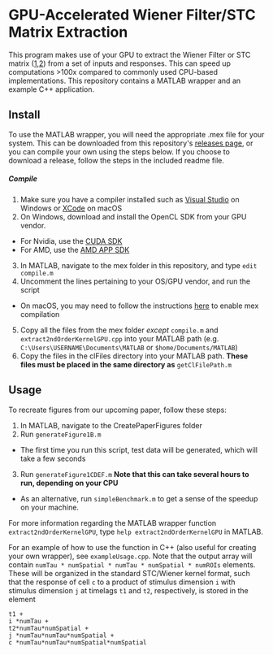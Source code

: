 # GPU-Accelerated Wiener Filter/STC Matrix Extraction

This program makes use of your GPU to extract the Wiener Filter or STC matrix ([1](https://www.ncbi.nlm.nih.gov/pubmed/27477016),[2](http://www.cns.nyu.edu/pub/lcv/simoncelli03c-preprint.pdf)) from a set of inputs and responses. This can speed up computations >100x compared to commonly used CPU-based implementations. This repository contains a MATLAB wrapper and an example C++ application.

## Install
To use the MATLAB wrapper, you will need the appropriate .mex file for your system. This can be downloaded from this repository's [releases page](https://github.com/ClarkLabCode/GPUFilterExtraction/releases), or you can compile your own using the steps below. If you choose to download a release, follow the steps in the included readme file.

##### Compile

1. Make sure you have a compiler installed such as [Visual Studio](https://www.visualstudio.com/vs/community/) on Windows or [XCode](https://itunes.apple.com/us/app/xcode/id497799835?mt=12) on macOS
2. On Windows, download and install the OpenCL SDK from your GPU vendor.
  * For Nvidia, use the [CUDA SDK](https://developer.nvidia.com/cuda-downloads)
  * For AMD, use the [AMD APP SDK](http://developer.amd.com/tools-and-sdks/opencl-zone/amd-accelerated-parallel-processing-app-sdk/)
3. In MATLAB, navigate to the mex folder in this repository, and type ```edit compile.m```
4. Uncomment the lines pertaining to your OS/GPU vendor, and run the script
  * On macOS, you may need to follow the instructions [here](https://www.mathworks.com/matlabcentral/answers/243868#answer_192936) to enable mex compilation
5. Copy all the files from the mex folder *except* ```compile.m``` and ```extract2ndOrderKernelGPU.cpp``` into your MATLAB path (e.g. ```C:\Users\USERNAME\Documents\MATLAB``` or ```$home/Documents/MATLAB```)
6. Copy the files in the clFiles directory into your MATLAB path. **These files must be placed in the same directory as** ```getClFilePath.m```

## Usage

To recreate figures from our upcoming paper, follow these steps:

1. In MATLAB, navigate to the CreatePaperFigures folder
2. Run ```generateFigure1B.m```
  * The first time you run this script, test data will be generated, which will take a few seconds
3. Run ```generateFigure1CDEF.m``` **Note that this can take several hours to run, depending on your CPU**
  * As an alternative, run ```simpleBenchmark.m``` to get a sense of the speedup on your machine.
  
For more information regarding the MATLAB wrapper function ```extract2ndOrderKernelGPU```, type ```help extract2ndOrderKernelGPU``` in MATLAB.

For an example of how to use the function in C++ (also useful for creating your own wrapper), see ```exampleUsage.cpp```. Note that the output array will contain ```numTau * numSpatial * numTau * numSpatial * numROIs``` elements. These will be organized in the standard STC/Wiener kernel format, such that the response of cell ```c``` to a product of stimulus dimension ```i``` with stimulus dimension ```j``` at timelags ```t1``` and ```t2```, respectively, is stored in the element
```
t1 +
i *numTau + 
t2*numTau*numSpatial + 
j *numTau*numTau*numSpatial +
c *numTau*numTau*numSpatial*numSpatial
```
